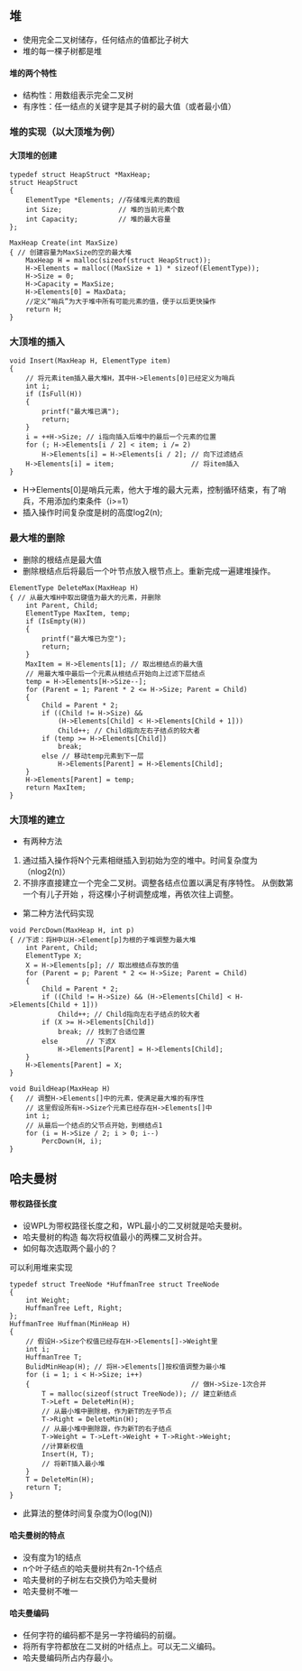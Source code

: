 ﻿## 堆
* 使用完全二叉树储存，任何结点的值都比子树大
* 堆的每一棵子树都是堆
#### 堆的两个特性
* 结构性：用数组表示完全二叉树
* 有序性：任一结点的关键字是其子树的最大值（或者最小值）
### 堆的实现（以大顶堆为例）
#### 大顶堆的创建
```
typedef struct HeapStruct *MaxHeap;
struct HeapStruct
{
    ElementType *Elements; //存储堆元素的数组 
    int Size;              // 堆的当前元素个数 
    int Capacity;          // 堆的最大容量 
};

MaxHeap Create(int MaxSize)
{ // 创建容量为MaxSize的空的最大堆 
    MaxHeap H = malloc(sizeof(struct HeapStruct));
    H->Elements = malloc((MaxSize + 1) * sizeof(ElementType));
    H->Size = 0;
    H->Capacity = MaxSize;
    H->Elements[0] = MaxData;
    //定义“哨兵”为大于堆中所有可能元素的值，便于以后更快操作 
    return H;
}
```

### 大顶堆的插入
```
void Insert(MaxHeap H, ElementType item)
{
    // 将元素item插入最大堆H，其中H->Elements[0]已经定义为哨兵 
    int i;
    if (IsFull(H))
    {
        printf("最大堆已满");
        return;
    }
    i = ++H->Size; // i指向插入后堆中的最后一个元素的位置 
    for (; H->Elements[i / 2] < item; i /= 2)
        H->Elements[i] = H->Elements[i / 2]; // 向下过滤结点 
    H->Elements[i] = item;                   // 将item插入 
}
```
* H->Elements[0]是哨兵元素，他大于堆的最大元素，控制循环结束，有了哨兵，不用添加约束条件（i>=1）
* 插入操作时间复杂度是树的高度log2(n);
### 最大堆的删除
* 删除的根结点是最大值
* 删除根结点后将最后一个叶节点放入根节点上。重新完成一遍建堆操作。
```
ElementType DeleteMax(MaxHeap H)
{ // 从最大堆H中取出键值为最大的元素，并删除 
    int Parent, Child;
    ElementType MaxItem, temp;
    if (IsEmpty(H))
    {
        printf("最大堆已为空");
        return;
    }
    MaxItem = H->Elements[1]; // 取出根结点的最大值 
    // 用最大堆中最后一个元素从根结点开始向上过滤下层结点 
    temp = H->Elements[H->Size--];
    for (Parent = 1; Parent * 2 <= H->Size; Parent = Child)
    {
        Child = Parent * 2;
        if ((Child != H->Size) &&
            (H->Elements[Child] < H->Elements[Child + 1]))
            Child++; // Child指向左右子结点的较大者 
        if (temp >= H->Elements[Child])
            break;
        else // 移动temp元素到下一层 
            H->Elements[Parent] = H->Elements[Child];
    }
    H->Elements[Parent] = temp;
    return MaxItem;
}
```
### 大顶堆的建立
* 有两种方法
1. 通过插入操作将N个元素相继插入到初始为空的堆中。时间复杂度为（nlog2(n)）
2. 不排序直接建立一个完全二叉树。调整各结点位置以满足有序特性。
从倒数第一个有儿子开始 ，将这棵小子树调整成堆，再依次往上调整。
* 第二种方法代码实现
```
void PercDown(MaxHeap H, int p)
{ //下滤：将H中以H->Element[p]为根的子堆调整为最大堆 
    int Parent, Child;
    ElementType X;
    X = H->Elements[p]; // 取出根结点存放的值 
    for (Parent = p; Parent * 2 <= H->Size; Parent = Child)
    {
        Child = Parent * 2;
        if ((Child != H->Size) && (H->Elements[Child] < H->Elements[Child + 1]))
            Child++; // Child指向左右子结点的较大者 
        if (X >= H->Elements[Child])
            break; // 找到了合适位置 
        else       // 下滤X 
            H->Elements[Parent] = H->Elements[Child];
    }
    H->Elements[Parent] = X;
}

void BuildHeap(MaxHeap H)
{   // 调整H->Elements[]中的元素，使满足最大堆的有序性  
    // 这里假设所有H->Size个元素已经存在H->Elements[]中 
    int i;
    // 从最后一个结点的父节点开始，到根结点1 
    for (i = H->Size / 2; i > 0; i--)
        PercDown(H, i);
}
```
## 哈夫曼树
#### 带权路径长度
* 设WPL为带权路径长度之和，WPL最小的二叉树就是哈夫曼树。
* 哈夫曼树的构造
每次将权值最小的两棵二叉树合并。
* 如何每次选取两个最小的？

可以利用堆来实现
```
typedef struct TreeNode *HuffmanTree struct TreeNode
{
    int Weight;
    HuffmanTree Left, Right;
};
HuffmanTree Huffman(MinHeap H)
{
    // 假设H->Size个权值已经存在H->Elements[]->Weight里 
    int i;
    HuffmanTree T;
    BulidMinHeap(H); // 将H->Elements[]按权值调整为最小堆 
    for (i = 1; i < H->Size; i++)
    {                                        // 做H->Size-1次合并 
        T = malloc(sizeof(struct TreeNode)); // 建立新结点 
        T->Left = DeleteMin(H);
        // 从最小堆中删除根，作为新T的左子节点 
        T->Right = DeleteMin(H);
        // 从最小堆中删除跟，作为新T的右子结点 
        T->Weight = T->Left->Weight + T->Right->Weight;
        //计算新权值 
        Insert(H, T);
        // 将新T插入最小堆 
    }
    T = DeleteMin(H);
    return T;
}
```
* 此算法的整体时间复杂度为O(log(N))
#### 哈夫曼树的特点
* 没有度为1的结点
* n个叶子结点的哈夫曼树共有2n-1个结点
* 哈夫曼树的子树左右交换仍为哈夫曼树
* 哈夫曼树不唯一
#### 哈夫曼编码
* 任何字符的编码都不是另一字符编码的前缀。
* 将所有字符都放在二叉树的叶结点上。可以无二义编码。
* 哈夫曼编码所占内存最小。
​	
